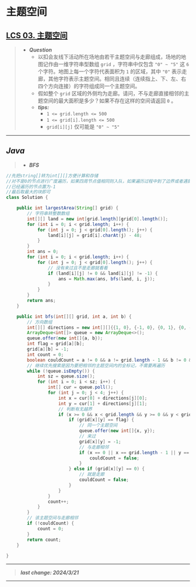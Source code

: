 # 主题空间

## [LCS 03. 主题空间](https://leetcode.cn/problems/YesdPw/)

> - ***Question***
>   - 以扣会友线下活动所在场地由若干主题空间与走廊组成，场地的地图记作由一维字符串型数组 `grid` ，字符串中仅包含 `"0" ~ "5"` 这 `6` 个字符。地图上每一个字符代表面积为 `1` 的区域，其中 `"0"` 表示走廊，其他字符表示主题空间。相同且连续（连续指上、下、左、右四个方向连接）的字符组成同一个主题空间。
>   - 假如整个 `grid` 区域的外侧均为走廊。请问，不与走廊直接相邻的主题空间的最大面积是多少？如果不存在这样的空间请返回 `0` 。
>   - ***tips:***
>     - `1 <= grid.length <= 500`
>     - `1 <= grid[i].length <= 500`
>     - `grid[i][j]` 仅可能是 `"0" ~ "5"`

---

## *Java*

> - ***BFS***

```java
//先把string[]转为int[][]方便计算和存储
//对不是0的节点进行广度遍历，如果四周节点值相同则入队，如果遍历过程中到了边界或者遇到0，则返回0，否则返回遍历的块数
//已经遍历的节点置为-1
//最后取最大的块即可
class Solution {

    public int largestArea(String[] grid) {
        // 字符串转整数数组
        int[][] land = new int[grid.length][grid[0].length()];
        for (int i = 0; i < grid.length; i++) {
            for (int j = 0; j < grid[0].length(); j++) {
                land[i][j] = grid[i].charAt(j) - 48;
            }
        }
        int ans = 0;
        for (int i = 0; i < grid.length; i++) {
            for (int j = 0; j < grid[0].length(); j++) {
                // 没有来过且不是走廊就看看
                if (land[i][j] != 0 && land[i][j] != -1) {
                    ans = Math.max(ans, bfs(land, i, j));
                }
            }
        }
        return ans;
    }

    public int bfs(int[][] grid, int a, int b) {
        // 方向数组
        int[][] directions = new int[][]{{1, 0}, {-1, 0}, {0, 1}, {0, -1}};
        ArrayDeque<int[]> queue = new ArrayDeque<>();
        queue.offer(new int[]{a, b});
        int flag = grid[a][b];
        grid[a][b] = -1;
        int count = 0;
        boolean couldCount = a != 0 && a != grid.length - 1 && b != 0 && b != grid[0].length - 1;
        // 继续优先搜索是因为要把相邻的主题空间内的全标记，不需要再遍历
        while (!queue.isEmpty()) {
            int sz = queue.size();
            for (int i = 0; i < sz; i++) {
                int[] cur = queue.poll();
                for (int j = 0; j < 4; j++) {
                    int x = cur[0] + directions[j][0];
                    int y = cur[1] + directions[j][1];
                    // 判断有无越界
                    if (x >= 0 && x < grid.length && y >= 0 && y < grid[0].length) {
                        if (grid[x][y] == flag) {
                            // 同一个主题空间
                            queue.offer(new int[]{x, y});
                            // 来过
                            grid[x][y] = -1;
                            // 与走廊相邻
                            if (x == 0 || x == grid.length - 1 || y == 0 || y == grid[0].length - 1) {
                                couldCount = false;
                            }
                        } else if (grid[x][y] == 0) {
                            // 就是走廊
                            couldCount = false;
                        }
                    }
                }
                count++;
            }
        }
        // 该主题空间与走廊相邻
        if (!couldCount) {
            count = 0;
        }
        return count;
    }
    
}
```

---

> ***last change: 2024/3/21***

---
